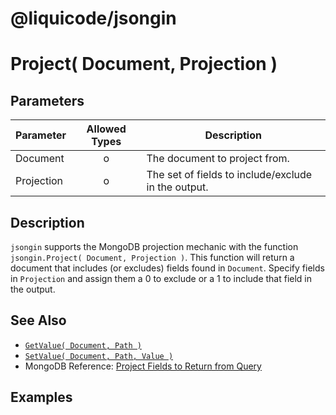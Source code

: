 # @liquicode/jsongin


# Project( Document, Projection )


## Parameters

| **Parameter** | **Allowed Types** | **Description**                          |
|---------------|:-----------------:|------------------------------------------|
| Document      |         o         | The document to project from.            |
| Projection    |         o         | The set of fields to include/exclude in the output. |


## Description

`jsongin` supports the MongoDB projection mechanic with the function `jsongin.Project( Document, Projection )`.
This function will return a document that includes (or excludes) fields found in `Document`.
Specify fields in `Projection` and assign them a 0 to exclude or a 1 to include that field in the output.


## See Also

- [`GetValue( Document, Path )`](./GetValue.md)
- [`SetValue( Document, Path, Value )`](./SetValue.md)
- MongoDB Reference: [Project Fields to Return from Query](https://www.mongodb.com/docs/manual/tutorial/project-fields-from-query-results/)


## Examples

```js
```

